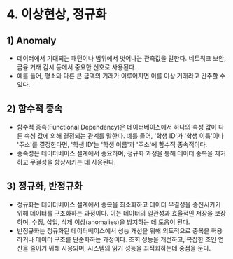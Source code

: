 # 4. 이상현상, 정규화
## 1) Anomaly
- 데이터에서 기대되는 패턴이나 범위에서 벗어나는 관측값을 말한다. 네트워크 보안, 금융 거래 감시 등에서 중요한 신호로 사용된다.
- 예를 들어, 평소와 다른 큰 금액의 거래가 이루어지면 이를 이상 거래라고 간주할 수 있다.

## 2) 함수적 종속
- 함수적 종속(Functional Dependency)은 데이터베이스에서 하나의 속성 값이 다른 속성 값에 의해 결정되는 관계를 말한다. 예를 들어, '학생 ID'가 '학생 이름'이나 '주소'를 결정한다면, '학생 ID'는 '학생 이름'과 '주소'에 함수적 종속적이다. 
- 종속성은 데이터베이스 설계에서 중요하며, 정규화 과정을 통해 데이터 중복을 제거하고 무결성을 향상시키는 데 사용된다.

## 3) 정규화, 반정규화
- 정규화는 데이터베이스 설계에서 중복을 최소화하고 데이터 무결성을 증진시키기 위해 데이터를 구조화하는 과정이다. 이는 데이터의 일관성과 효율적인 저장을 보장하며, 수정, 삽입, 삭제 이상(anomalies)을 방지하는 데 도움이 된다.
- 반정규화는 정규화된 데이터베이스에서 성능 개선을 위해 의도적으로 중복을 허용하거나 데이터 구조를 단순화하는 과정이다. 조회 성능을 개선하고, 복잡한 조인 연산을 줄이기 위해 사용되며, 시스템의 읽기 성능을 최적화하는데 중점을 둔다.